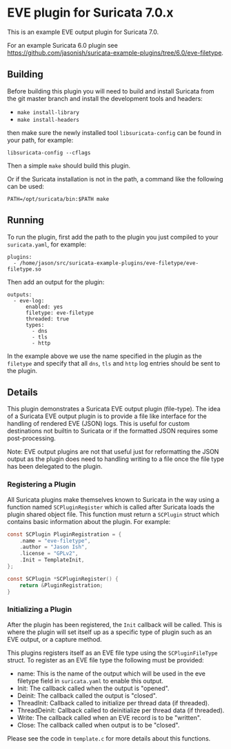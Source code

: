 # EVE plugin for Suricata 7.0.x

This is an example EVE output plugin for Suricata 7.0.

For an example Suricata 6.0 plugin see
https://github.com/jasonish/suricata-example-plugins/tree/6.0/eve-filetype.

## Building

Before building this plugin you will need to build and install Suricata from the
git master branch and install the development tools and headers:

- `make install-library`
- `make install-headers`

then make sure the newly installed tool `libsuricata-config` can be
found in your path, for example:
```
libsuricata-config --cflags
```

Then a simple `make` should build this plugin.

Or if the Suricata installation is not in the path, a command like the following
can be used:

```
PATH=/opt/suricata/bin:$PATH make
```

## Running

To run the plugin, first add the path to the plugin you just compiled to
your `suricata.yaml`, for example:
```
plugins:
  - /home/jason/src/suricata-example-plugins/eve-filetype/eve-filetype.so
```

Then add an output for the plugin:
```
outputs:
  - eve-log:
      enabled: yes
      filetype: eve-filetype
      threaded: true
      types:
        - dns
        - tls
        - http
```

In the example above we use the name specified in the plugin as the `filetype`
and specify that all `dns`, `tls` and `http` log entries should be sent to the
plugin.

## Details

This plugin demonstrates a Suricata EVE output plugin (file-type). The idea of a
Suricata EVE output plugin is to provide a file like interface for the handling
of rendered EVE (JSON) logs. This is useful for custom destinations not builtin
to Suricata or if the formatted JSON requires some post-processing.

Note: EVE output plugins are not that useful just for reformatting the JSON
output as the plugin does need to handling writing to a file once the file type
has been delegated to the plugin.

### Registering a Plugin

All Suricata plugins make themselves known to Suricata in the way using a
function named `SCPluginRegister` which is called after Suricata loads the
plugin shared object file. This function must return a `SCPlugin` struct which
contains basic information about the plugin.  For example:

```c
const SCPlugin PluginRegistration = {
    .name = "eve-filetype",
    .author = "Jason Ish",
    .license = "GPLv2",
    .Init = TemplateInit,
};

const SCPlugin *SCPluginRegister() {
    return &PluginRegistration;
}
```

### Initializing a Plugin

After the plugin has been registered, the `Init` callback will be called. This
is where the plugin will set itself up as a specific type of plugin such as an
EVE output, or a capture method.

This plugins registers itself as an EVE file type using the `SCPluginFileType`
struct. To register as an EVE file type the following must be provided:

* name: This is the name of the output which will be used in the eve filetype
  field in `suricata.yaml` to enable this output.
* Init: The callback called when the output is "opened".
* Deinit: The callback called the output is "closed".
* ThreadInit: Callback called to initialize per thread data (if threaded).
* ThreadDeinit: Callback called to deinitialize per thread data (if threaded).
* Write: The callback called when an EVE record is to be "written".
* Close: The callback called when output is to be "closed".

Please see the code in `template.c` for more details about this functions.
